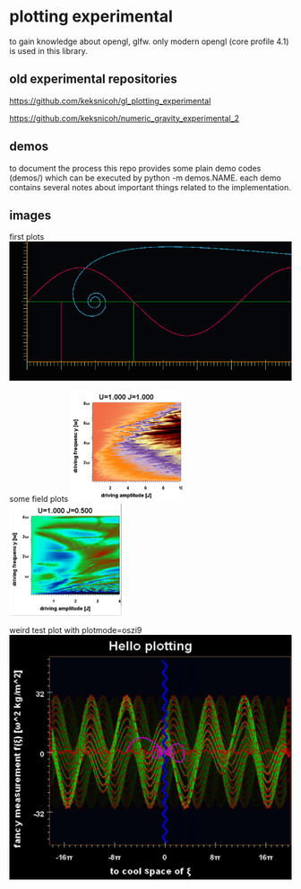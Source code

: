 plotting experimental
=====================
to gain knowledge about opengl, glfw. only modern opengl (core profile 4.1)
is used in this library.

old experimental repositories
-----------------------------
https://github.com/keksnicoh/gl_plotting_experimental

https://github.com/keksnicoh/numeric_gravity_experimental_2

demos
-----
to document the process this repo provides some plain demo 
codes (demos/) which can be executed by python -m demos.NAME. 
each demo contains several notes about important things related
to the implementation.

images
------
first plots
![firstplot](/firstplot.png)

some field plots
<img src="assets/varf-deltan-kapitza-colors.png" width="200"/>
<img src="assets/variance-cool2.png"  width="200"/>


weird test plot with plotmode=oszi9
![oszi](/weird-oszi.jpg)
